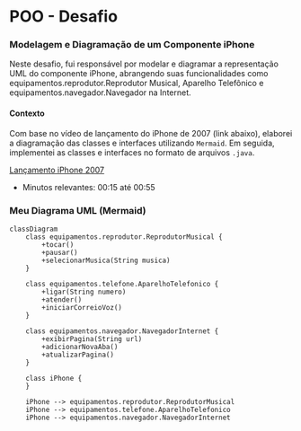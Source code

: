 # POO - Desafio

### Modelagem e Diagramação de um Componente iPhone

Neste desafio, fui responsável por modelar e diagramar a representação UML do componente iPhone, abrangendo suas funcionalidades como equipamentos.reprodutor.Reprodutor Musical, Aparelho Telefônico e equipamentos.navegador.Navegador na Internet.

#### Contexto
Com base no vídeo de lançamento do iPhone de 2007 (link abaixo), elaborei a diagramação das classes e interfaces utilizando `Mermaid`. Em seguida, implementei as classes e interfaces no formato de arquivos `.java`.

[Lançamento iPhone 2007](https://www.youtube.com/watch?v=9ou608QQRq8)
- Minutos relevantes: 00:15 até 00:55


### Meu Diagrama UML (Mermaid)

```mermaid
classDiagram
    class equipamentos.reprodutor.ReprodutorMusical {
        +tocar()
        +pausar()
        +selecionarMusica(String musica)
    }

    class equipamentos.telefone.AparelhoTelefonico {
        +ligar(String numero)
        +atender()
        +iniciarCorreioVoz()
    }

    class equipamentos.navegador.NavegadorInternet {
        +exibirPagina(String url)
        +adicionarNovaAba()
        +atualizarPagina()
    }

    class iPhone {
    }

    iPhone --> equipamentos.reprodutor.ReprodutorMusical
    iPhone --> equipamentos.telefone.AparelhoTelefonico
    iPhone --> equipamentos.navegador.NavegadorInternet
```